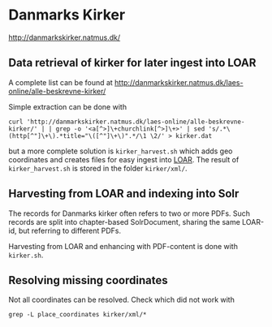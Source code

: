 # Danmarks Kirker

http://danmarkskirker.natmus.dk/


## Data retrieval of kirker for later ingest into LOAR

A complete list can be found at
http://danmarkskirker.natmus.dk/laes-online/alle-beskrevne-kirker/

Simple extraction can be done with
```
curl 'http://danmarkskirker.natmus.dk/laes-online/alle-beskrevne-kirker/' | | grep -o '<a[^>]\+churchlink[^>]\+>' | sed 's/.*\(http[^"]\+\).*title="\([^"]\+\)".*/\1 \2/' > kirker.dat
```
but a more complete solution is `kirker_harvest.sh` which adds geo coordinates and creates files for easy ingest into [LOAR](http://loar.kb.dk/).
The result of `kirker_harvest.sh` is stored in the folder `kirker/xml/`.

## Harvesting from LOAR and indexing into Solr

The records for Danmarks kirker often refers to two or more PDFs. Such records are split into chapter-based SolrDocument, sharing the same LOAR-id, 
but referring to different PDFs.

Harvesting from LOAR and enhancing with PDF-content is done with `kirker.sh`.

## Resolving missing coordinates

Not all coordinates can be resolved. Check which did not work with

`grep -L place_coordinates kirker/xml/*`
